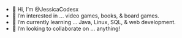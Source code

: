 - 👋 Hi, I’m @JessicaCodesx
- 👀 I’m interested in ... video games, books, & board games.
- 🌱 I’m currently learning ... Java, Linux, SQL, & web development. 
- 💞️ I’m looking to collaborate on ... anything!


<!---
JessicaCodesx/JessicaCodesx is a ✨ special ✨ repository because its `README.md` (this file) appears on your GitHub profile.
You can click the Preview link to take a look at your changes.
--->
